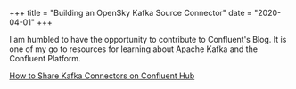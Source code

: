 +++
title = "Building an OpenSky Kafka Source Connector"
date = "2020-04-01"
+++

I am humbled to have the opportunity to contribute to Confluent's Blog.  It is one of my go to resources
for learning about Apache Kafka and the Confluent Platform.

[How to Share Kafka Connectors on Confluent Hub](https://www.confluent.io/blog/how-to-share-kafka-connectors-on-confluent-hub)
